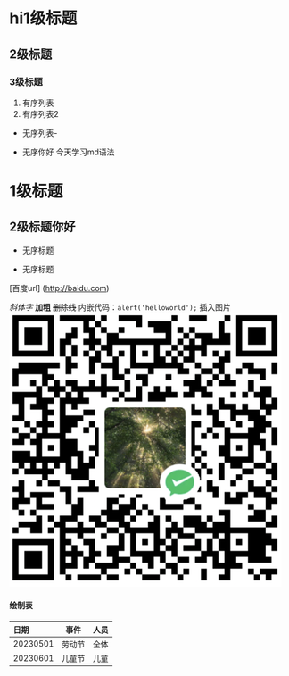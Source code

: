# hi1级标题
## 2级标题
### 3级标题
1. 有序列表
2. 有序列表2
- 无序列表-
* 无序你好 今天学习md语法
# 1级标题
## 2级标题你好
- 无序标题
* 无序标题

[百度url] (http://baidu.com)

*斜体字*
**加粗**
~~删除线~~
内嵌代码：`alert('helloworld');`
插入图片 ![](/images/payimg/weipayimg.jpg)

#### 绘制表
|日期 |事件 |人员|
|:-----|:----:|-----:|
|20230501|劳动节|全体|
|20230601|儿童节|儿童|

